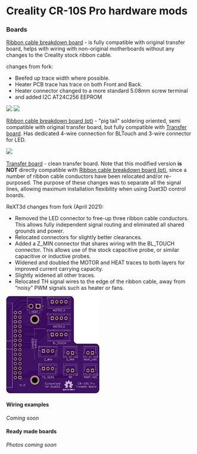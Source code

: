 # Creality CR-10S Pro hardware mods
### Boards
[Ribbon cable breakdown board](RibbonCable_MB_BreakdownBoard/) - is fully compatible with original transfer board, helps with wiring with non-original motherboards without any changes to the Creality stock ribbon cable.

changes from fork:

- Beefed up trace width where possible. 
- Heater PCB trace has trace on both Front and Back.
- Heater connector changed to  a more standard 5.08mm screw terminal
- and added I2C AT24C256 EEPROM 

<img src="https://github.com/SkullKill/cr-10s-pro-mods/raw/master/RibbonCable_MB_BreakdownBoard/images/RibbonCable_MB_BreakdownBoard-Front.jpg" width="500">

<img src="https://github.com/SkullKill/cr-10s-pro-mods/raw/master/RibbonCable_MB_BreakdownBoard/images/RibbonCable_MB_BreakdownBoard-Front-BoardOnly.jpg" width="500">





[Ribbon cable breakdown board (pt)](RibbonCable_MB_BreakdownBoard_pt/) - "pig tail" soldering oriented, semi compatible with original transfer board, but fully compatible with [Transfer board](Transfer_Board/). Has dedicated 4-wire connection for BLTouch and 3-wire connector for LED.

<img src="https://raw.githubusercontent.com/darknode/cr-10s-pro-mods/master/RibbonCable_MB_BreakdownBoard_pt/images/top.png" width="250">





[Transfer board](Transfer_Board/) - clean transfer board.  Note that this modified version **is NOT** directly compatible with [Ribbon cable breakdown board (pt)](../RibbonCable_MB_BreakdownBoard_pt/), since a number of ribbon cable conductors have been relocated and/or re-purposed.  The purpose of these changes was to separate all the signal lines, allowing maximum installation flexibility when using Duet3D control boards.

ReXT3d changes from fork (April 2021):

- Removed the LED connector to free-up three ribbon cable conductors.  This allows fully independent signal routing and eliminated all shared grounds and power.
- Relocated connectors for slightly better clearances.
- Added a Z_MIN connector that shares wiring with the BL_TOUCH connector.  This allows use of the stock capacitive probe, or similar capacitive or inductive probes.
- Widened and doubled the MOTOR and HEAT traces to both layers for improved current carrying capacity.
- Slightly widened all other traces.
- Relocated TH signal wires to the edge of the ribbon cable, away from “noisy” PWM signals such as heater or fans.

<img src="https://github.com/ReXT3D/cr-10s-pro-mods/raw/duet3d/Transfer_Board/images/top.png" width="250">

#### Wiring examples
*Coming soon*

#### Ready made boards
*Photos coming soon*
